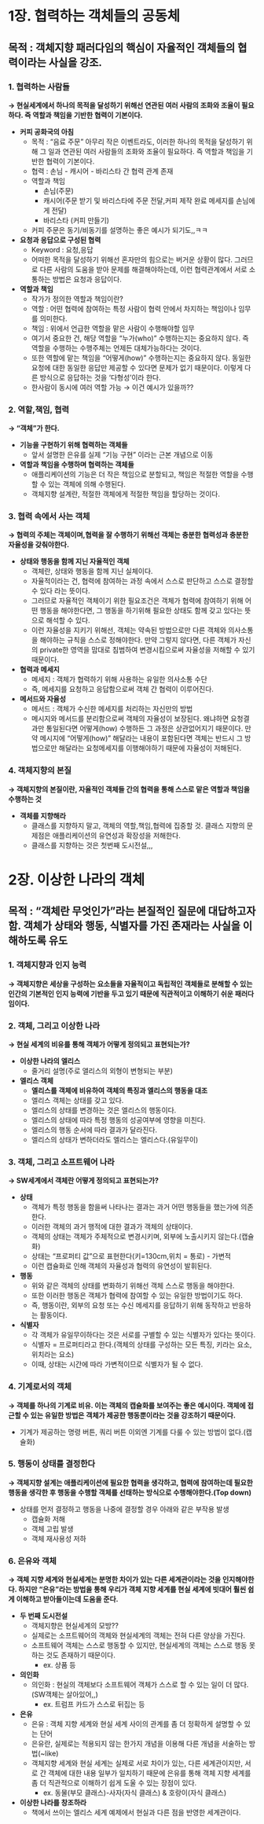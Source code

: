 # 1장. 협력하는 객체들의 공동체

## 목적 : 객체지향 패러다임의 핵심이 자율적인 객체들의 협력이라는 사실을 강조.

### 1. 협력하는 사람들

**→ 현실세계에서 하나의 목적을 달성하기 위해선 연관된 여러 사람의 조화와 조율이 필요하다. 
즉 역할과 책임을 기반한 협력이 기본이다.**

- **커피 공화국의 아침**
    - 목적 : “음료 주문”
    아무리 작은 이벤트라도, 이러한 하나의 목적을 달성하기 위해 그 일과 연관된 여러 사람들의 조화와 조율이 필요하다. 즉 역할과 책임을 기반한 협력이 기본이다.
    - 협력 : 손님 - 캐시어 - 바리스타 간 협력 관계 존재
    - 역할과 책임
        - 손님(주문)
        - 캐시어(주문 받기 및 바리스타에 주문 전달,커피 제작 완료 메세지를 손님에게 전달)
        - 바리스타 (커피 만들기)
    - 커피 주문은 동기/비동기를 설명하는 좋은 예시가 되기도,,ㅋㅋ
- **요청과 응답으로 구성된 협력**
    - Keyword : 요청,응답
    - 어떠한 목적을 달성하기 위해선 혼자만의 힘으로는 버거운 상황이 많다. 그러므로 다른 사람의 도움을 받아 문제를 해결해야하는데, 이런 협력관계에서 서로 소통하는 방법은 요청과 응답이다.
- **역할과 책임**
    - 작가가 정의한 역할과 책임이란?
    - 역할 : 어떤 협력에 참여하는 특정 사람이 협력 안에서 차지하는 책임이나 임무를 의미한다.
    - 책임 : 위에서 언급한 역할을 맡은 사람이 수행해야할 임무
    - 여기서 중요한 건, 해당 역할을 “누가(who)” 수행하는지는 중요하지 않다. 즉 역할을 수행하는 수행주체는 언제든 대체가능하다는 것이다.
    - 또한 역할에 맡는 책임을 “어떻게(how)” 수행하는지는 중요하지 않다. 동일한 요청에 대한 동일한 응답만 제공할 수 있다면 문제가 없기 때문이다. 이렇게 다른 방식으로 응답하는 것을 ‘다형성’이라 한다.
    - 한사람이 동시에 여러 역할 가능 → 이건 예시가 있을까??

### 2. 역할,책임, 협력

**→ “객체”가 한다.**

- **기능을 구현하기 위해 협력하는 객체들**
    - 앞서 설명한 은유를 실제 “기능 구현” 이라는 근본 개념으로 이동
- **역할과 책임을 수행하며 협력하는 객체들**
    - 애플리케이션의 기능은 더 작은 책임으로 분할되고, 책임은 적절한 역할을 수행할 수 있는 객체에 의해 수행된다.
    - 객체지향 설계란, 적절한 객체에게 적절한 책임을 할당하는 것이다.

### 3. 협력 속에서 사는 객체

**→ 협력의 주체는 객체이며,협력을 잘 수행하기 위해선 객체는 충분한 협력성과 충분한 자율성을 갖춰야한다.**

- **상태와 행동을 함께 지닌 자율적인 객체**
    - 객체란, 상태와 행동을 함께 지닌 실체이다.
    - 자율적이라는 건, 협력에 참여하는 과정 속에서 스스로 판단하고 스스로 결정할 수 있다 라는 뜻이다.
    - 그러므로 자율적인 객체이기 위한 필요조건은 객체가 협력에 참여하기 위해 어떤 행동을 해야한다면, 그 행동을 하기위해 필요한 상태도 함께 갖고 있다는 뜻으로 해석할 수 있다.
    - 이런 자율성을 지키기 위해선, 객체는 약속된 방법으로만 다른 객체와 의사소통을 해야하는 규칙을 스스로 정해야한다. 만약 그렇지 않다면, 다른 객체가 자신의 private한 영역을 맘대로 침범하여 변경시킴으로써 자율성을 저해할 수 있기 때문이다.
- **협력과 메세지**
    - 메세지 : 객체가 협력하기 위해 사용하는 유일한 의사소통 수단
    - 즉, 메세지를 요청하고 응답함으로써 객체 간 협력이 이루어진다.
- **메서드와 자율성**
    - 메서드 : 객체가 수신한 메세지를 처리하는 자신만의 방법
    - 메시지와 메서드를 분리함으로써 객체의 자율성이 보장된다. 
    왜냐하면 요청결과만 통일된다면 어떻게(how) 수행하든 그 과정은 상관없어지기 때문이다. 만약 메시지에 “어떻게(how)” 해달라는 내용이 포함된다면 객체는 반드시 그 방법으로만 해달라는 요청메세지를 이행해야하기 때문에 자율성이 저해된다.

### 4. 객체지향의 본질

**→ 객체지향의 본질이란, 자율적인 객체들 간의 협력을 통해 스스로 맡은 역할과 책임을 수행하는 것**

- **객체를 지향해라**
    - 클래스를 지향하지 말고, 객체의 역할,책임,협력에 집중할 것. 클래스 지향의 문제점은 애플리케이션의 유연성과 확장성을 저해한다.
    - 클래스를 지향하는 것은 첫번째 도시전설,,,

# 2장. 이상한 나라의 객체

## 목적 : “객체란 무엇인가”라는 본질적인 질문에 대답하고자 함. 객체가 상태와 행동, 식별자를 가진 존재라는 사실을 이해하도록 유도

### 1. 객체지향과 인지 능력

**→ 객체지향은 세상을 구성하는 요소들을 자율적이고 독립적인 객체들로 분해할 수 있는 인간의 기본적인 인지 능력에 기반을 두고 있기 때문에 직관적이고 이해하기 쉬운 패러다임이다.**

### 2. 객체, 그리고 이상한 나라

**→ 현실 세계의 비유를 통해 객체가 어떻게 정의되고 표현되는가?**

- **이상한 나라의 엘리스**
    - 줄거리 설명(주로 앨리스의 외형이 변형되는 부분)
- **엘리스 객체**
    - **엘리스를 객체에 비유하여 객체의 특징과 엘리스의 행동을 대조**
    - 엘리스 객체는 상태를 갖고 있다.
    - 엘리스의 상태를 변경하는 것은 엘리스의 행동이다.
    - 엘리스의 상태에 따라 특정 행동의 성공여부에 영향을 미친다.
    - 엘리스의 행동 순서에 따라 결과가 달라진다.
    - 엘리스의 상태가 변하더라도 엘리스는 엘리스다.(유일무이)

### 3. 객체, 그리고 소프트웨어 나라

**→ SW세계에서 객체란 어떻게 정의되고 표현되는가?**

- **상태**
    - 객체가 특정 행동을 함을써 나타나는 결과는 과거 어떤 행동들을 했는가에 의존한다.
    - 이러한 객체의 과거 행적에 대한 결과가 객체의 상태이다.
    - 객체의 상태는 객체가 주체적으로 변경시키며, 외부에 노출시키지 않는다.(캡슐화)
    - 상태는 “프로퍼티 값”으로 표현한다(키=130cm,위치 = 통로) - 가변적
    - 이런 캡슐화로 인해 객체의 자율성과 협력의 유연성이 발휘된다.
- **행동**
    - 위와 같은 객체의 상태를 변화하기 위해선 객체 스스로 행동을 해야한다.
    - 또한 이러한 행동은 객체가 협력에 참여할 수 있는 유일한 방법이기도 하다.
    - 즉, 행동이란, 외부의 요청 또는 수신 메세지를 응답하기 위해 동작하고 반응하는 활동이다.
- **식별자**
    - 각 객체가 유일무이하다는 것은 서로를 구별할 수 있는 식별자가 있다는 뜻이다.
    - 식별자 = 프로퍼티라고 한다.(객체의 상태를 구성하는 모든 특징, 키라는 요소, 위치라는 요소)
    - 이때, 상태는 시간에 따라 가변적이므로 식별자가 될 수 없다.

### 4. 기계로서의 객체

**→ 객체를 하나의 기계로 비유. 이는 객체의 캡슐화를 보여주는 좋은 예시이다. 객체에 접근할 수 있는 유일한 방법은 객체가 제공한 행동뿐이라는 것을 강조하기 때문이다.**

- 기계가 제공하는 명령 버튼, 쿼리 버튼 이외엔 기계를 다룰 수 있는 방법이 없다.(캡슐화)

### 5. 행동이 상태를 결정한다

**→ 객체지향 설계는 애플리케이션에 필요한 협력을 생각하고, 협력에 참여하는데 필요한 행동을 생각한 후 행동을 수행할 객체를 선태하는 방식으로 수행해야한다.(Top down)**

- 상태를 먼저 결정하고 행동을 나중에 결정할 경우 아래와 같은 부작용 발생
    - 캡슐화 저해
    - 객체 고립 발생
    - 객체 재사용성 저하

### 6. 은유와 객체

**→ 객체 지향 세계와 현실세계는 분명한 차이가 있는 다른 세계관이라는 것을 인지해야한다. 하지만 “은유”라는 방법을 통해 우리가 객체 지향 세계를 현실 세계에 빗대어 훨씬 쉽게 이해하고 받아들이는데 도움을 준다.** 

- **두 번째 도시전설**
    - 객체지향은 현실세계의 모방??
    - 실제로는 소프트웨어의 객체와 현실세계의 객체는 전혀 다른 양상을 가진다.
    - 소프트웨어 객체는 스스로 행동할 수 있지만, 현실세계의 객체는 스스로 행동 못하는 것도 존재하기 때문이다.
        - ex. 상품 등
- **의인화**
    - 의인화 : 현실의 객체보다 소프트웨어 객체가 스스로 할 수 있는 일이 더 많다.(SW객체는 살아있어,,)
        - ex. 트럼프 카드가 스스로 뒤집는 등
- **은유**
    - 은유 : 객체 지향 세계와 현실 세계 사이의 관계를 좀 더 정확하게 설명할 수 있는 단어
    - 은유란, 실제로는 적용되지 않는 한가지 개념을 이용해 다른 개념을 서술하는 방법(~like)
    - 객체지향 세계와 현실 세계는 실제로 서로 차이가 있는, 다른 세계관이지만, 서로 간 객체에 대한 내용 일부가 일치하기 때문에 은유를 통해 객체 지향 세계를 좀 더 직관적으로 이해하기 쉽게 도울 수 있는 장점이 있다.
        - ex. 동물(부모 클래스)-사자(자식 클래스) & 호랑이(자식 클래스)
- **이상한 나라를 창조하라**
    - 책에서 쓰이는 엘리스 세계 예제에서 현실과 다른 점을 반영한 세계관이다.
